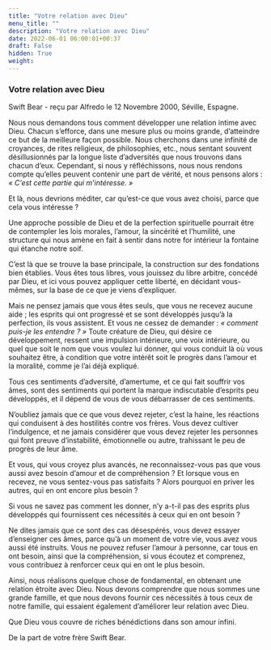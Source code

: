 ```yaml
---
title: "Votre relation avec Dieu"
menu_title: ""
description: "Votre relation avec Dieu"
date: 2022-06-01 06:00:01+00:37
draft: False
hidden: True
weight:
---
```

### Votre relation avec Dieu

Swift Bear - reçu par Alfredo le 12 Novembre 2000, Séville, Espagne.

Nous nous demandons tous comment développer une relation intime avec Dieu. Chacun s’efforce, dans une mesure plus ou moins grande, d’atteindre ce but de la meilleure façon possible. Nous cherchons dans une infinité de croyances, de rites religieux, de philosophies, etc., nous sentant souvent désillusionnés par la longue liste d’adversités que nous trouvons dans chacun d’eux. Cependant, si nous y réfléchissons, nous nous rendons compte qu’elles peuvent contenir une part de vérité, et nous pensons alors : *« C’est cette partie qui m’intéresse. »*

Et là, nous devrions méditer, car qu’est-ce que vous avez choisi, parce que cela vous intéresse ?

Une approche possible de Dieu et de la perfection spirituelle pourrait être de contempler les lois morales, l’amour, la sincérité et l’humilité, une structure qui nous amène en fait à sentir dans notre for intérieur la fontaine qui étanche notre soif.

C’est là que se trouve la base principale, la construction sur des fondations bien établies. Vous êtes tous libres, vous jouissez du libre arbitre, concédé par Dieu, et ici vous pouvez appliquer cette liberté, en décidant vous-mêmes, sur la base de ce que je viens d’expliquer.

Mais ne pensez jamais que vous êtes seuls, que vous ne recevez aucune aide ; les esprits qui ont progressé et se sont développés jusqu’à la perfection, ils vous assistent. Et vous ne cessez de demander :  *« comment puis-je les entendre ? »* Toute créature de Dieu, qui désire ce développement, ressent une impulsion intérieure, une voix intérieure, ou quel que soit le nom que vous voulez lui donner, qui vous conduit là où vous souhaitez être, à condition que votre intérêt soit le progrès dans l’amour et la moralité, comme je l’ai déjà expliqué.

Tous ces sentiments d’adversité, d’amertume, et ce qui fait souffrir vos âmes, sont des sentiments qui portent la marque indiscutable d’esprits peu développés, et il dépend de vous de vous débarrasser de ces sentiments.

N’oubliez jamais que ce que vous devez rejeter, c’est la haine, les réactions qui conduisent à des hostilités contre vos frères. Vous devez cultiver l’indulgence, et ne jamais considérer que vous devez rejeter les personnes qui font preuve d’instabilité, émotionnelle ou autre, trahissant le peu de progrès de leur âme.

Et vous, qui vous croyez plus avancés, ne reconnaissez-vous pas que vous aussi avez besoin d’amour et de compréhension ? Et lorsque vous en recevez, ne vous sentez-vous pas satisfaits ? Alors pourquoi en priver les autres, qui en ont encore plus besoin ?

Si vous ne savez pas comment les donner, n’y a-t-il pas des esprits plus développés qui fournissent ces nécessités à ceux qui en ont besoin ?

Ne dites jamais que ce sont des cas désespérés, vous devez essayer d’enseigner ces âmes, parce qu’à un moment de votre vie, vous avez vous aussi été instruits. Vous ne pouvez refuser l’amour à personne, car tous en ont besoin, ainsi que la compréhension, si vous écoutez et comprenez, vous contribuez à renforcer ceux qui en ont le plus besoin.

Ainsi, nous réalisons quelque chose de fondamental, en obtenant une relation étroite avec Dieu. Nous devons comprendre que nous sommes une grande famille, et que nous devons fournir ces nécessités à tous ceux de notre famille, qui essaient également d’améliorer leur relation avec Dieu.

Que Dieu vous couvre de riches bénédictions dans son amour infini.

De la part de votre frère Swift Bear.